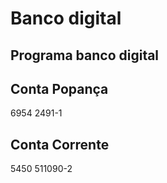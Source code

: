 # Banco digital

## Programa banco digital

## Conta Popança
6954
2491-1

## Conta Corrente
5450
511090-2

